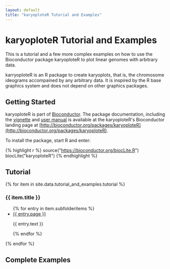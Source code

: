 ```yaml
---
layout: default
title: "karyoploteR Tutorial and Examples"
---
```


# karyoploteR Tutorial and Examples

This is a tutorial and a few more complex examples on how to use the Bioconductor package karyoploteR to plot linear genomes with arbitrary data.

karryoploteR is an R package to create karyoplots, that is, the chromosome ideograms accompained by any arbitrary data. It is inspired by the R 
base graphics system and does not depend on other graphics packages. 

## Getting Started

karyoploteR is part of [Bioconductor](http://bioconductor.org). The package documentation, including  the [vignette](http://bioconductor.org/packages/devel/bioc/vignettes/karyoploteR/inst/doc/karyoploteR.pdf)
and [user manual](http://bioconductor.org/packages/devel/bioc/manuals/karyoploteR/man/karyoploteR.pdf) is available at the karyoploteR's 
Bioconductor landing page at [http://bioconductor.org/packages/karyoploteR](http://bioconductor.org/packages/karyoploteR).

To install the package, start R and enter:

{% highlight r %}
  source("https://bioconductor.org/biocLite.R")
  biocLite("karyoploteR")
{% endhighlight %}


## Tutorial

{% for item in site.data.tutorial_and_examples.tutorial %}
  <h3>{{ item.title }}</h3>
  <ul>
    {% for entry in item.subfolderitems %}
      <li><a href="{{ site.baseurl }}/{{ entry.url }}">{{ entry.page }}</a></li>
      <p>{{ entry.text }}</p>
    {% endfor %}
  </ul>
{% endfor %}


## Complete Examples


